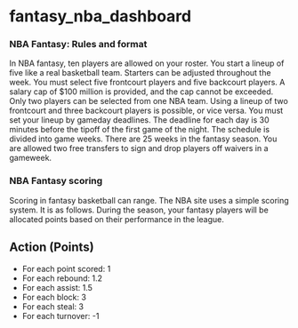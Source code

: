 # fantasy_nba_dashboard

### NBA Fantasy: Rules and format
In NBA fantasy, ten players are allowed on your roster. You start a lineup of five like a real basketball team. Starters can be adjusted throughout the week.
You must select five frontcourt players and five backcourt players. A salary cap of $100 million is provided, and the cap cannot be exceeded. Only two players can be selected from one NBA team.
Using a lineup of two frontcourt and three backcourt players is possible, or vice versa. You must set your lineup by gameday deadlines. The deadline for each day is 30 minutes before the tipoff of the first game of the night.
The schedule is divided into game weeks. There are 25 weeks in the fantasy season. You are allowed two free transfers to sign and drop players off waivers in a gameweek.

### NBA Fantasy scoring
Scoring in fantasy basketball can range. The NBA site uses a simple scoring system. It is as follows.
During the season, your fantasy players will be allocated points based on their performance in the league.

## Action (Points)

- For each point scored: 1
- For each rebound: 1.2
- For each assist: 1.5
- For each block: 3
- For each steal: 3
- For each turnover: -1
